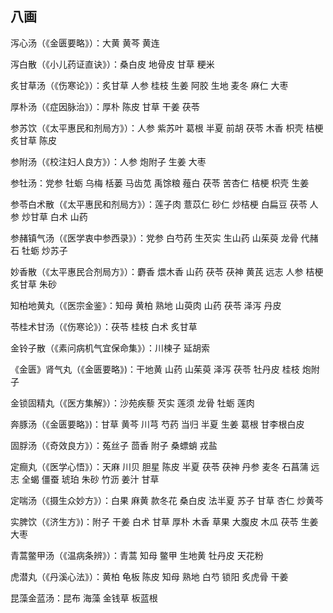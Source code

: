 ## 八画

泻心汤（《金匮要略》）：大黄 黄芩 黄连

泻白散（《小儿药证直诀》）：桑白皮 地骨皮  甘草 粳米

炙甘草汤（《伤寒论》）：炙甘草 人参 桂枝  生姜 阿胶 生地 麦冬 麻仁 大枣

厚朴汤（《症因脉治》）：厚朴 陈皮 甘草 干姜 茯苓

参苏饮（《太平惠民和剂局方》）：人参 紫苏叶 葛根 半夏 前胡 茯苓 木香 枳壳 桔梗 炙甘草 陈皮

参附汤（《校注妇人良方》）：人参 炮附子 生姜 大枣

参牡汤：党参 牡蛎 乌梅 栝蒌 马齿苋 禹馀粮 薤白 茯苓 苦杏仁 桔梗 枳壳 生姜

参苓白术散（《太平惠民和剂局方》）：莲子肉  薏苡仁 砂仁 炒桔梗 白扁豆 茯苓 人参 炒甘草 白术 山药

参赭镇气汤（《医学衷中参西录》）：党参 白芍药 生芡实 生山药 山茱萸 龙骨 代赭石 牡蛎 炒苏子

妙香散（《太平惠民合剂局方》）：麝香 煨木香 山药 茯苓 茯神 黄芪 远志 人参 桔梗 炙甘草 朱砂

知柏地黄丸（《医宗金鉴》：知母 黄柏 熟地 山萸肉 山药 茯苓 泽泻 丹皮

苓桂术甘汤（《伤寒论》）：茯苓 桂枝 白术 炙甘草

金铃子散（《素问病机气宜保命集》）：川楝子 延胡索

《金匮》肾气丸（《金匮要略》)：干地黄 山药 山茱萸 泽泻 茯苓 牡丹皮 桂枝 炮附子

金锁固精丸（《医方集解》）：沙苑疾藜 芡实  莲须 龙骨 牡蛎 莲肉

奔豚汤（《金匮要略》)：甘草 黄芩 川芎 芍药 当归 半夏 生姜 葛根 甘李根白皮

固脬汤（《奇效良方》）：菟丝子 茴香 附子 桑螵蛸 戎盐

定癎丸（《医学心悟》）：天麻 川贝 胆星 陈皮 半夏 茯苓 茯神 丹参 麦冬 石菖蒲 远志 全蝎 僵蚕 琥珀 朱砂 竹沥 姜汁 甘草

定喘汤（《摄生众妙方》）：白果 麻黄 款冬花 桑白皮 法半夏 苏子 甘草 杏仁 炒黄芩

实脾饮（《济生方》)：附子 干姜 白术 甘草 厚朴 木香 草果  大腹皮 木瓜 茯苓 生姜 大枣

青蒿鳖甲汤（《温病条辨》）：青蒿 知母 鳖甲 生地黄 牡丹皮 天花粉

虎潜丸（《丹溪心法》）：黄柏 龟板 陈皮 知母 熟地 白芍 锁阳 炙虎骨 干姜

昆藻金蓝汤：昆布 海藻 金钱草 板蓝根

